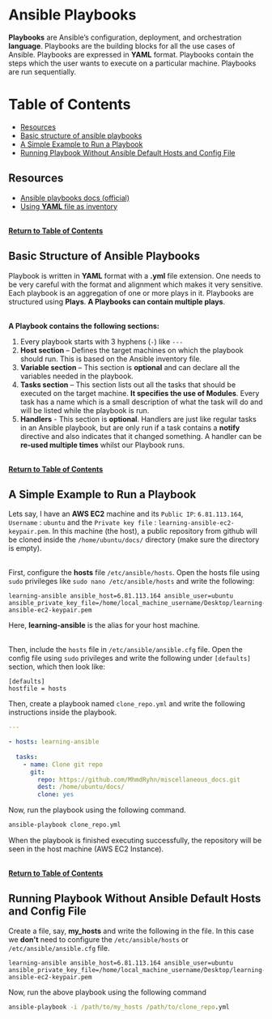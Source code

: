 # Ansible Playbooks
**Playbooks** are Ansible’s configuration, deployment, and orchestration **language**. Playbooks are the building blocks for all the use cases of Ansible. Playbooks are expressed in **YAML** format. Playbooks contain the steps which the user wants to execute on a particular machine. Playbooks are run sequentially.



# Table of Contents
- [Resources](#resources)
- [Basic structure of ansible playbooks](#basic-structure-of-ansible-playbooks)
- [A Simple Example to Run a Playbook](#a-simple-example-to-run-a-playbook)
- [Running Playbook Without Ansible Default Hosts and Config File](#running-playbook-without-ansible-default-hosts-and-config-file)



## Resources
- [Ansible playbooks docs (official)](https://docs.ansible.com/ansible/latest/user_guide/playbooks.html)
- [Using **YAML** file as inventory](https://docs.ansible.com/ansible/latest/plugins/inventory/yaml.html)

<br> [**Return to Table of Contents**](#table-of-contents)



## Basic Structure of Ansible Playbooks
Playbook is written in **YAML** format with a **.yml** file extension. One needs to be very careful with the format and alignment which makes it very sensitive. Each playbook is an aggregation of one or more plays in it. Playbooks are structured using **Plays**. **A Playbooks can contain multiple plays**. <br><br>

**A Playbook contains the following sections:** <br>
1. Every playbook starts with 3 hyphens (`-`) like `---`
2. **Host section** – Defines the target machines on which the playbook should run. This is based on the Ansible inventory file.
3. **Variable section** – This section is **optional** and can declare all the variables needed in the playbook.
4. **Tasks section** – This section lists out all the tasks that should be executed on the target machine. **It specifies the use of Modules**. Every task has a name which is a small description of what the task will do and will be listed while the playbook is run.
5. **Handlers** - This section is **optional**. Handlers are just like regular tasks in an Ansible playbook, but are only run if a task contains a **notify** directive and also indicates that it changed something. A handler can be **re-used multiple times** whilst our Playbook runs.

<br> [**Return to Table of Contents**](#table-of-contents)



## A Simple Example to Run a Playbook
Lets say, I have an **AWS EC2** machine and its `Public IP`: `6.81.113.164`, `Username` : `ubuntu` and the `Private key file` : `learning-ansible-ec2-keypair.pem`. In this machine (the host), a public repository from github will be cloned inside the `/home/ubuntu/docs/` directory (make sure the directory is empty). <br><br> 

First, configure the **hosts** file `/etc/ansible/hosts`. Open the hosts file using `sudo` privileges like `sudo nano /etc/ansible/hosts` and write the following:
```
learning-ansible ansible_host=6.81.113.164 ansible_user=ubuntu ansible_private_key_file=/home/local_machine_username/Desktop/learning-ansible-ec2-keypair.pem
```
Here, **learning-ansible** is the alias for your host machine. <br><br>

Then, include the `hosts` file in `/etc/ansible/ansible.cfg` file. Open the config file using `sudo` privileges and write the following under `[defaults]` section, which then look like:
```
[defaults]
hostfile = hosts
```
Then, create a playbook named `clone_repo.yml` and write the following instructions inside the playbook.
```yml
---

- hosts: learning-ansible
  
  tasks:
    - name: Clone git repo
      git:
        repo: https://github.com/MhmdRyhn/miscellaneous_docs.git
        dest: /home/ubuntu/docs/
        clone: yes
```
Now, run the playbook using the following command.
```cmd
ansible-playbook clone_repo.yml
```
When the playbook is finished executing successfully, the repository will be seen in the host machine (AWS EC2 Instance). <br>

<br> [**Return to Table of Contents**](#table-of-contents)



## Running Playbook Without Ansible Default Hosts and Config File
Create a file, say, **my_hosts** and write the following in the file. In this case we **don't** need to configure the `/etc/ansible/hosts` or `/etc/ansible/ansible.cfg` file.
```
learning-ansible ansible_host=6.81.113.164 ansible_user=ubuntu ansible_private_key_file=/home/local_machine_username/Desktop/learning-ansible-ec2-keypair.pem
```
Now, run the above playbook using the following command
```cmd
ansible-playbook -i /path/to/my_hosts /path/to/clone_repo.yml
```




